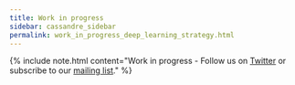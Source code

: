 ```yaml
---
title: Work in progress
sidebar: cassandre_sidebar
permalink: work_in_progress_deep_learning_strategy.html
---
```


{% include note.html content="Work in progress - Follow us on [Twitter](https://twitter.com/CassandreTech) or subscribe to our [mailing list](http://eepurl.com/gUGiMb)." %}
